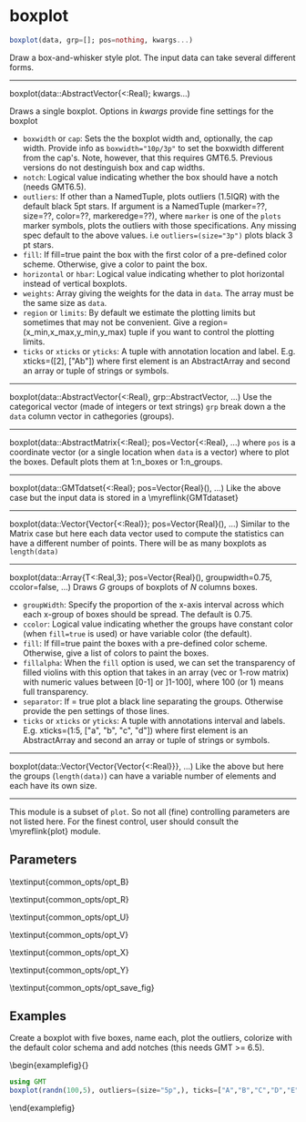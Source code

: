 # boxplot

```julia
boxplot(data, grp=[]; pos=nothing, kwargs...)
```

Draw a box-and-whisker style plot. The input data can take several different forms.

---
boxplot(data::AbstractVector{<:Real}; kwargs...)

Draws a single boxplot. Options in *kwargs* provide fine settings for the boxplot

- `boxwidth` or `cap`: Sets the the boxplot width and, optionally, the cap width. Provide info as
          `boxwidth="10p/3p"` to set the boxwidth different from the cap's. Note, however, that this
           requires GMT6.5. Previous versions do not destinguish box and cap widths.
- `notch`: Logical value indicating whether the box should have a notch (needs GMT6.5).
- `outliers`: If other than a NamedTuple, plots outliers (1.5IQR) with the default black 5pt stars.
              If argument is a NamedTuple (marker=??, size=??, color=??, markeredge=??), where `marker`
              is one of the `plots` marker symbols, plots the outliers with those specifications. Any missing
              spec default to the above values. i.e `outliers=(size="3p")` plots black 3 pt stars.
- `fill`: If fill=true paint the box with the first color of a pre-defined color scheme. Otherwise, give a color
          to paint the box.
- `horizontal` or `hbar`: Logical value indicating whether to plot horizontal instead of vertical boxplots.
- `weights`: Array giving the weights for the data in `data`. The array must be the same size as `data`.
- `region` or `limits`: By default we estimate the plotting limits but sometimes that may not be convenient.
           Give a region=(x_min,x_max,y_min,y_max) tuple if you want to control the plotting limits.
- `ticks` or `xticks` or `yticks`: A tuple with annotation location and label. E.g. xticks=([2], ["Ab"])
           where first element is an AbstractArray and second an array or tuple of strings or symbols.

---
boxplot(data::AbstractVector{<:Real}, grp::AbstractVector, ...) Use the categorical vector (made of integers
or text strings) `grp` break down a the `data` column vector in cathegories (groups).

---
boxplot(data::AbstractMatrix{<:Real}; pos=Vector{<:Real}, ...) where `pos` is a coordinate vector (or a single
location when `data` is a vector) where to plot the boxes. Default plots them at 1:n_boxes or 1:n_groups.

---
boxplot(data::GMTdatset{<:Real}; pos=Vector{Real}(), ...) Like the above case but the input data is stored
in a \myreflink{GMTdataset}

---
boxplot(data::Vector{Vector{<:Real}}; pos=Vector{Real}(), ...) Similar to the Matrix case but here each data
vector used to compute the statistics can have a different number of points. There will be as many boxplots as
`length(data)`

---
boxplot(data::Array{T<:Real,3}; pos=Vector{Real}(), groupwidth=0.75, ccolor=false, ...) Draws *G* groups of
boxplots of *N* columns boxes.
- `groupWidth`: Specify the proportion of the x-axis interval across which each x-group of boxes should
       be spread. The default is 0.75.
- `ccolor`: Logical value indicating whether the groups have constant color (when `fill=true` is used)
       or have variable color (the default).
- `fill`: If fill=true paint the boxes with a pre-defined color scheme. Otherwise, give a list of colors
       to paint the boxes.
- `fillalpha`: When the `fill` option is used, we can set the transparency of filled violins with this
         option that takes in an array (vec or 1-row matrix) with numeric values between [0-1] or ]1-100],
	      where 100 (or 1) means full transparency.
- `separator`: If = true plot a black line separating the groups. Otherwise provide the pen settings of those lines.
- `ticks` or `xticks` or `yticks`: A tuple with annotations interval and labels. E.g. xticks=(1:5, ["a", "b", "c", "d"])
       where first element is an AbstractArray and second an array or tuple of strings or symbols.

---
boxplot(data::Vector{Vector{Vector{<:Real}}}, ...) Like the above but here the groups (`length(data)`)
can have a variable number of elements and each have its own size.

-----------
This module is a subset of `plot`. So not all (fine) controlling parameters are not listed here. For the
finest control, user should consult the \myreflink{plot} module.

Parameters
----------

\textinput{common_opts/opt_B}

\textinput{common_opts/opt_R}

\textinput{common_opts/opt_U}

\textinput{common_opts/opt_V}

\textinput{common_opts/opt_X}

\textinput{common_opts/opt_Y}

\textinput{common_opts/opt_save_fig}

Examples
--------

Create a boxplot with five boxes, name each, plot the outliers, colorize with the default
color schema and add notches (this needs GMT >= 6.5).

\begin{examplefig}{}
```julia
using GMT
boxplot(randn(100,5), outliers=(size="5p",), ticks=["A","B","C","D","E"], fill=true, notch=true, show=true)
```
\end{examplefig}